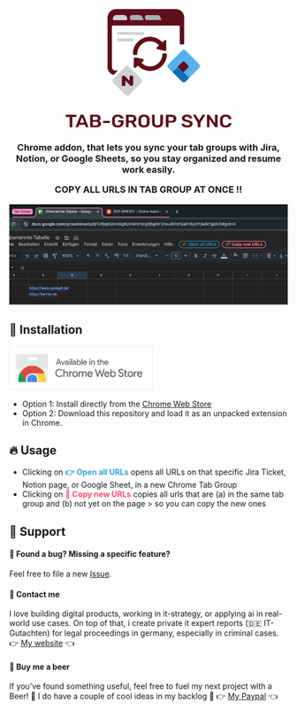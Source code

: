 <div align="center">
<picture>
  <source media="(prefers-color-scheme: dark)" srcset="images/logo_dark.svg" width="300">
  <source media="(prefers-color-scheme: light)" srcset="images/logo_light.svg" width="300">
  <img alt="Fallback image description" src="images/logo_light.svg" width="300">
</picture>
</div>

<h3 align="center">
	Chrome addon, that lets you sync your tab groups with Jira, Notion, or Google Sheets, so you stay organized and resume work easily.

  COPY ALL URLS IN TAB GROUP AT ONCE !!
</h3>

<img src="images/demo.png" alt="Usage demo">

## 🚀 Installation 

<a href="https://chromewebstore.google.com/detail/tabgroup-sync-for-jira-no/aelodlabmmhhpielnfcieamaipclpkga">
  <img src="images/chrome_web_store.png" alt="Install from Chrome Web Store" width="260"/>
</a>

- Option 1: Install directly from the [Chrome Web Store](https://chromewebstore.google.com/detail/tabgroup-sync-for-jira-no/aelodlabmmhhpielnfcieamaipclpkga)
- Option 2: Download this repository and load it as an unpacked extension in Chrome.

## 🔥 Usage 

- Clicking on <span style="color:rgb(47,167,217);font-weight:bold;">👉 Open all URLs</span> opens all URLs on that specific Jira Ticket, Notion page, or Google Sheet, in a new Chrome Tab Group  
- Clicking on <span style="color:rgb(255,77,109);font-weight:bold;">🔗 Copy new URLs</span> copies all urls that are (a) in the same tab group and (b) not yet on the page > so you can copy the new ones


## 💙 Support 

#### 🐞  Found a bug? Missing a specific feature?
Feel free to file a new <a href="https://github.com/lennarto/whatsapp-web-copy-link/issues" target="_blank">Issue</a>.

#### 🤝 Contact me
I love building digital products, working in it-strategy, or applying ai in real-world use cases. On top of that, i create private it expert reports (🇩🇪 IT-Gutachten) for legal proceedings in germany, especially in criminal cases.
👉 [My website](https://lennie.de) 👈


#### 🍻 Buy me a beer 

If you’ve found something useful, feel free to fuel my next project with a Beer! 🍻 I do have a couple of cool ideas in my backlog 🚀
👉 [My Paypal](https://www.paypal.com/paypalme/ltoertzen) 👈